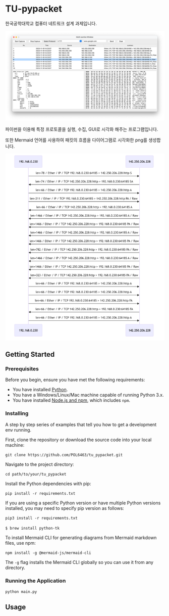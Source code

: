 # TU-pypacket

한국공학대학교 컴퓨터 네트워크 설계 과제입니다.

![diagram](./GUI.png)

파이썬을 이용해 특정 프로토콜을 실행, 수집, GUI로 시각화 해주는 프로그램입니다.

또한 Mermaid 언어를 사용하여 패킷의 흐름을 다이어그램로 시각화한 png를 생성합니다.

![diagram](./HTTP->142.250.206.228.png)

## Getting Started

### Prerequisites

Before you begin, ensure you have met the following requirements:

- You have installed [Python](https://www.python.org/downloads/).
- You have a Windows/Linux/Mac machine capable of running Python 3.x.
- You have installed [Node.js and npm](https://nodejs.org/), which includes `npm`.

### Installing

A step by step series of examples that tell you how to get a development env running.

First, clone the repository or download the source code into your local machine:

```
git clone https://github.com/POL6463/tu_pypacket.git
```

Navigate to the project directory:

```
cd path/to/your/tu_pypacket
```

Install the Python dependencies with pip:

```
pip install -r requirements.txt
```

If you are using a specific Python version or have multiple Python versions installed, you may need to specify pip version as follows:

```
pip3 install -r requirements.txt

$ brew install python-tk
```

To install Mermaid CLI for generating diagrams from Mermaid markdown files, use npm:

```
npm install -g @mermaid-js/mermaid-cli
```

The `-g` flag installs the Mermaid CLI globally so you can use it from any directory.

### Running the Application

```
python main.py
```

## Usage
